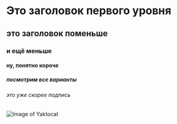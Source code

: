 # Это заголовок первого уровня
## это заголовок поменьше
### и ещё меньше
#### ну, понятно короче
##### посмотрим все варианты
###### это уже скорее подпись
![Image of Yaktocat](https://octodex.github.com/images/yaktocat.png)
